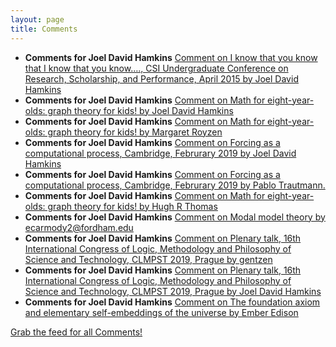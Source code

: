 ```yaml
---
layout: page
title: Comments
---
```


* **Comments for Joel David Hamkins** [Comment on I know that you know that I know that you know…., CSI Undergraduate Conference on Research, Scholarship, and Performance, April 2015 by Joel David Hamkins](http://jdh.hamkins.org/i-know-that-you-know-that-i-know-that-you-know-csi-undergraduate-conference-april-2015/#comment-10641)
* **Comments for Joel David Hamkins** [Comment on Math for eight-year-olds: graph theory for kids! by Joel David Hamkins](http://jdh.hamkins.org/math-for-eight-year-olds/#comment-10640)
* **Comments for Joel David Hamkins** [Comment on Math for eight-year-olds: graph theory for kids! by Margaret Royzen](http://jdh.hamkins.org/math-for-eight-year-olds/#comment-10638)
* **Comments for Joel David Hamkins** [Comment on Forcing as a computational process, Cambridge, Februrary 2019 by Joel David Hamkins](http://jdh.hamkins.org/forcing-as-a-computational-process-cambridge-februrary-2019/#comment-10626)
* **Comments for Joel David Hamkins** [Comment on Forcing as a computational process, Cambridge, Februrary 2019 by Pablo Trautmann.](http://jdh.hamkins.org/forcing-as-a-computational-process-cambridge-februrary-2019/#comment-10621)
* **Comments for Joel David Hamkins** [Comment on Math for eight-year-olds: graph theory for kids! by Hugh R Thomas](http://jdh.hamkins.org/math-for-eight-year-olds/#comment-10601)
* **Comments for Joel David Hamkins** [Comment on Modal model theory by ecarmody2@fordham.edu](http://jdh.hamkins.org/modal-model-theory/#comment-10579)
* **Comments for Joel David Hamkins** [Comment on Plenary talk, 16th International Congress of Logic, Methodology and Philosophy of Science and Technology, CLMPST 2019, Prague by gentzen](http://jdh.hamkins.org/clmpst-2019-prague/#comment-10502)
* **Comments for Joel David Hamkins** [Comment on Plenary talk, 16th International Congress of Logic, Methodology and Philosophy of Science and Technology, CLMPST 2019, Prague by Joel David Hamkins](http://jdh.hamkins.org/clmpst-2019-prague/#comment-10501)
* **Comments for Joel David Hamkins** [Comment on The foundation axiom and elementary self-embeddings of the universe by Ember Edison](http://jdh.hamkins.org/foundation-axiom-and-self-embeddings-of-the-universe/#comment-10499)

[Grab the feed for all Comments!](Comments.xml)
